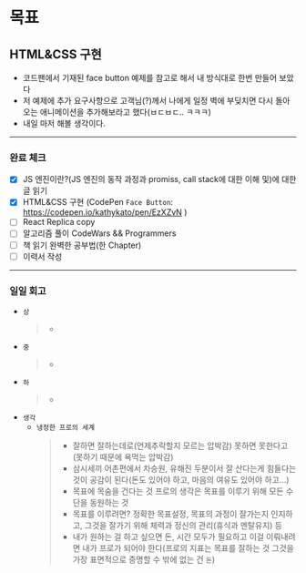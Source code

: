 # 목표

## HTML&CSS 구현

- 코드팬에서 기재된 face button 예제를 참고로 해서 내 방식대로 한번 만들어 보았다
- 저 예제에 추가 요구사항으로 고객님(?)께서 나에게 일정 벽에 부딪치면 다시 돌아오는 애니메이션을 추가해보라고 했다(ㅂㄷㅂㄷ.. ㅋㅋㅋ)
- 내일 마저 해볼 생각이다.

---

### 완료 체크

- [x] JS 엔진이란?(JS 엔진의 동작 과정과 promiss, call stack에 대한 이해 및)에 대한 글 읽기
- [x] HTML&CSS 구현 (CodePen `Face Button`: https://codepen.io/kathykato/pen/EzXZvN )
- [ ] React Replica copy
- [ ] 알고리즘 풀이 CodeWars && Programmers
- [ ] 책 읽기 완벽한 공부법(한 Chapter)
- [ ] 이력서 작성

---

### 일일 회고

- `상`
  > -
- `중`
  > -
- `하`
  > -
- `생각`
  - `냉정한 프로의 세계`
    > - 잘하면 잘하는데로(언제추락할지 모르는 압박감) 못하면 못한다고(못하기 때문에 욕먹는 압박감)
    > - 삼시세끼 어촌편에서 차승원, 유해진 두분이서 잘 산다는게 힘들다는 것이 공감이 된다(돈도 있어야 하고, 마음의 여유도 있어야 하고...)
    > - 목표에 목숨을 건다는 것 프로의 생각은 목표를 이루기 위해 모든 수단을 동원하는 것
    > - 목표를 이루려면? 정확한 목표설정, 목표의 과정이 잘가는지 인지하고, 그것을 잘가기 위해 체력과 정신의 관리(휴식과 멘탈유지) 등
    > - 내가 원하는 걸 하고 싶으면 돈, 시간 모두가 필요하고 이걸 이뤄내려면 내가 프로가 되어야 한다(프로의 지표는 목표를 잘하는 것 그것을 가장 표면적으로 증명할 수 밖에 없는 건 `돈`)
